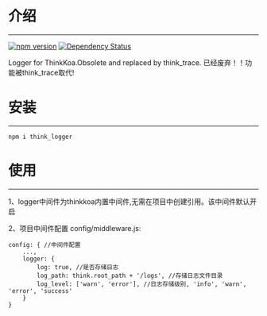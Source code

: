 # 介绍
-----

[![npm version](https://badge.fury.io/js/think_logger.svg)](https://badge.fury.io/js/think_logger)
[![Dependency Status](https://david-dm.org/thinkkoa/think_logger.svg)](https://david-dm.org/thinkkoa/think_logger)

Logger for ThinkKoa.Obsolete and replaced by think_trace. 已经废弃！！功能被think_trace取代!

# 安装
-----

```
npm i think_logger
```

# 使用
-----

1、logger中间件为thinkkoa内置中间件,无需在项目中创建引用。该中间件默认开启

2、项目中间件配置 config/middleware.js:
```
config: { //中间件配置
    ...,
    logger: {
        log: true, //是否存储日志
        log_path: think.root_path + '/logs', //存储日志文件目录
        log_level: ['warn', 'error'], //日志存储级别, 'info', 'warn', 'error', 'success'
    }
}
```
